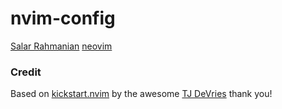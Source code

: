 # nvim-config

[Salar Rahmanian](https://www.softinio.com) [neovim](https://neovim.io/)

### Credit

Based on [kickstart.nvim](https://github.com/nvim-lua/kickstart.nvim) by the awesome [TJ DeVries](https://twitter.com/teej_dv) thank you!
